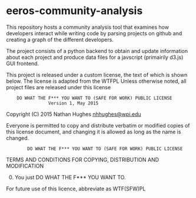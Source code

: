 # eeros-community-analysis
This repository hosts a community analysis tool that examines how developers interact while writing code by
parsing projects on github and creating a graph of the different developers.  

The project consists of a python backend to obtain and update information about each project and produce data 
files for a javscript (primairily d3.js) GUI frontend.

This project is released under a custom license, the text of which is shown below.  The license is adapted from the WTFPL
Unless otherwise noted, all project files are released under this license

        DO WHAT THE F*** YOU WANT TO (SAFE FOR WORK) PUBLIC LICENSE 
                    Version 1, May 2015

 Copyright (C) 2015 Nathan Hughes <nhhughes@wpi.edu> 

 Everyone is permitted to copy and distribute verbatim or modified 
 copies of this license document, and changing it is allowed as long 
 as the name is changed. 

            DO WHAT THE F*** YOU WANT TO (SAFE FOR WORK) PUBLIC LICENSE 
   TERMS AND CONDITIONS FOR COPYING, DISTRIBUTION AND MODIFICATION 

  0. You just DO WHAT THE F*** YOU WANT TO.
  
For future use of this licence, abbreviate as WTF(SFW)PL
